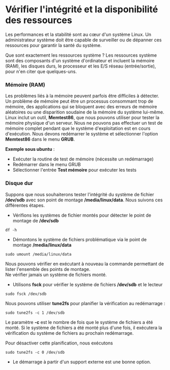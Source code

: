 # Vérifier l'intégrité et la disponibilité des ressources

Les performances et la stabilité sont au cœur d'un système Linux. Un administrateur système doit être capable de surveiller ou de dépanner ces ressources pour garantir la santé du système.

Que sont exactement les ressources système ? Les ressources système sont des composants d'un système d'ordinateur et incluent la mémoire (RAM), les disques durs, le processeur et les E/S réseau (entrée/sortie), pour n'en citer que quelques-uns.

### Mémoire (RAM)

Les problèmes liés à la mémoire peuvent parfois être difficiles à détecter. Un problème de mémoire peut être un processus consommant trop de mémoire, des applications qui se bloquent avec des erreurs de mémoire aléatoires ou une disparition soudaine de la mémoire du système lui-même. <br>
Linux inclut un outil, **Memtest86**, que nous pouvons utiliser pour tester la mémoire physique d'un serveur. Nous ne pouvons pas effectuer un test de mémoire complet pendant que le système d'exploitation est en cours d'exécution. Nous devons redémarrer le système et sélectionner l'option **Memtest86** dans le menu **GRUB**.

**Exemple sous ubuntu** :

- Exécuter la routine de test de mémoire (nécessite un redémarrage)
- Redémarrer dans le menu GRUB
- Sélectionner l'entrée **Test mémoire** pour exécuter les tests

### Disque dur

Suppons que nous souhaiterons tester l'intégrité du système de fichier **/dev/sdb** avec son point de montage **/media/linux/data**. Nous suivons ces différentes étapes.

- Vérifions les systèmes de fichier montés pour détecter le point de montage de **/dev/sdb**

```
df -h
```

- Démontons le système de fichiers problématique via le point de montage **/media/linux/data**

```
sudo umount /media/linux/data
```

Nous pouvons vérifier en exécutant à nouveau la commande permettant de lister l'ensemble des points de montage. <br>
Ne vérifier jamais un système de fichiers monté.

- Utilisons **fsck** pour vérifier le système de fichiers **/dev/sdb** et le lecteur

```
sudo fsck /dev/sdb
```

Nous pouvons utiliser **tune2fs** pour planifier la vérification au redémarrage :

```
sudo tune2fs -c 1 /dev/sdb
```

Le paramètre **-c** est le nombre de fois que le système de fichiers a été monté. Si le système de fichiers a été monté plus d'une fois, il exécutera la vérification du système de fichiers au prochain redémarrage.

Pour désactiver cette planification, nous exécutons

```
sudo tune2fs -c 0 /dev/sdb
```

- Le démarrage à partir d'un support externe est une bonne option.